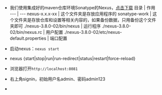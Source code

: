 * 我们使用集成好的maven仓库环境Sonatype的Nexus，[点击下载](https://www.sonatype.com/download-oss-sonatype)
目录 | 作用
--- | ---
nexus-x.x.x-xx | 这个文件夹是存放应用程序的
sonatype-work | 这个文件夹是存放仓库和设置等相关内容的，如果备份数据，只用备份这个文件夹即可
./nexus-3.8.0-02/bin/nexus | 运行程序
./nexus-3.8.0-02/bin/nexus.rc | 用户配置
./nexus-3.8.0-02/etc/nexus-default.properties | 端口配置

* 启动nexus：`nexus start`
* nexus {start|stop|run|run-redirect|status|restart|force-reload}
* 浏览器打开`http://localhost:8081`
* 右上角signin，初始用户名admin、密码admin123
* 